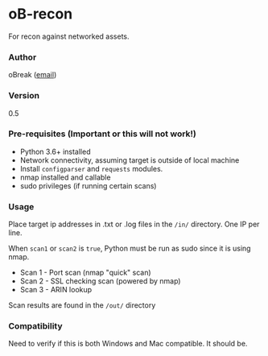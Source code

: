 # oB-recon

For recon against networked assets.

### Author

oBreak ([email](mailto:obreakemail@gmail.com))

### Version 

0.5

### Pre-requisites (Important or this will not work!)

- Python 3.6+ installed
- Network connectivity, assuming target is outside of local machine
- Install `configparser` and `requests` modules.
- nmap installed and callable
- sudo privileges (if running certain scans)

### Usage

Place target ip addresses in .txt or .log files in the `/in/`
directory. One IP per line.

When `scan1` or `scan2` is `true`, Python must be run as sudo since it is using nmap.

- Scan 1 - Port scan (nmap "quick" scan)
- Scan 2 - SSL checking scan (powered by nmap)
- Scan 3 - ARIN lookup 

Scan results are found in the `/out/` directory

### Compatibility

Need to verify if this is both Windows and Mac compatible. It should be.